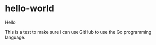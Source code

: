 # hello-world
Hello

This is a test to make sure i can use GitHub to use the Go programming language.
